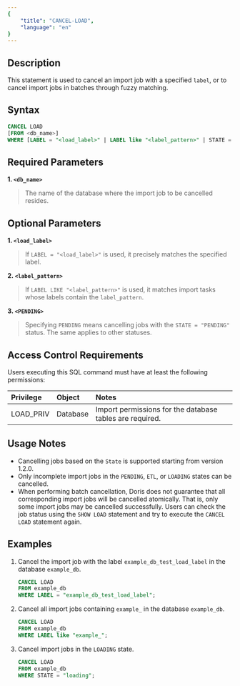 ```yaml
---
{
    "title": "CANCEL-LOAD",
    "language": "en"
}
---
```


<!--
Licensed to the Apache Software Foundation (ASF) under one
or more contributor license agreements.  See the NOTICE file
distributed with this work for additional information
regarding copyright ownership.  The ASF licenses this file
to you under the Apache License, Version 2.0 (the
"License"); you may not use this file except in compliance
with the License.  You may obtain a copy of the License at

  http://www.apache.org/licenses/LICENSE-2.0

Unless required by applicable law or agreed to in writing,
software distributed under the License is distributed on an
"AS IS" BASIS, WITHOUT WARRANTIES OR CONDITIONS OF ANY
KIND, either express or implied.  See the License for the
specific language governing permissions and limitations
under the License.
-->

## Description

This statement is used to cancel an import job with a specified `label`, or to cancel import jobs in batches through fuzzy matching.

## Syntax

```sql
CANCEL LOAD
[FROM <db_name>]
WHERE [LABEL = "<load_label>" | LABEL like "<label_pattern>" | STATE = { "PENDING" | "ETL" | "LOADING" } ]
```

## Required Parameters

**1. `<db_name>`**

> The name of the database where the import job to be cancelled resides.

## Optional Parameters

**1. `<load_label>`**

> If `LABEL = "<load_label>"` is used, it precisely matches the specified label.

**2. `<label_pattern>`**

> If `LABEL LIKE "<label_pattern>"` is used, it matches import tasks whose labels contain the `label_pattern`.

**3. `<PENDING>`**

> Specifying `PENDING` means cancelling jobs with the `STATE = "PENDING"` status. The same applies to other statuses.

## Access Control Requirements

Users executing this SQL command must have at least the following permissions:

| Privilege | Object | Notes |
| :---------------- | :------------- | :---------------------------- |
| LOAD_PRIV | Database | Import permissions for the database tables are required. |

## Usage Notes

- Cancelling jobs based on the `State` is supported starting from version 1.2.0.
- Only incomplete import jobs in the `PENDING`, `ETL`, or `LOADING` states can be cancelled.
- When performing batch cancellation, Doris does not guarantee that all corresponding import jobs will be cancelled atomically. That is, only some import jobs may be cancelled successfully. Users can check the job status using the `SHOW LOAD` statement and try to execute the `CANCEL LOAD` statement again.

## Examples

1. Cancel the import job with the label `example_db_test_load_label` in the database `example_db`.

   ```sql
   CANCEL LOAD
   FROM example_db
   WHERE LABEL = "example_db_test_load_label";
   ```

2. Cancel all import jobs containing `example_` in the database `example_db`.

   ```sql
   CANCEL LOAD
   FROM example_db
   WHERE LABEL like "example_";
   ```

3. Cancel import jobs in the `LOADING` state.

   ```sql
   CANCEL LOAD
   FROM example_db
   WHERE STATE = "loading";
   ```